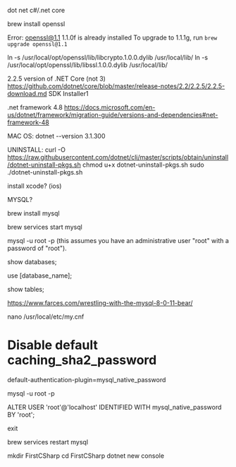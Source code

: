 dot net c#/.net core

brew install openssl

Error: openssl@1.1 1.1.0f is already installed
To upgrade to 1.1.1g, run `brew upgrade openssl@1.1`

ln -s /usr/local/opt/openssl/lib/libcrypto.1.0.0.dylib /usr/local/lib/
ln -s /usr/local/opt/openssl/lib/libssl.1.0.0.dylib /usr/local/lib/

2.2.5 version of .NET Core (not 3)
https://github.com/dotnet/core/blob/master/release-notes/2.2/2.2.5/2.2.5-download.md
SDK Installer1

.net framework 4.8
https://docs.microsoft.com/en-us/dotnet/framework/migration-guide/versions-and-dependencies#net-framework-48

MAC OS:
dotnet --version
3.1.300

UNINSTALL:
curl -O https://raw.githubusercontent.com/dotnet/cli/master/scripts/obtain/uninstall/dotnet-uninstall-pkgs.sh
chmod u+x dotnet-uninstall-pkgs.sh
sudo ./dotnet-uninstall-pkgs.sh

install xcode? (ios)

MYSQL?

brew install mysql

brew services start mysql

mysql -u root -p
(this assumes you have an administrative user "root" with a password of "root").

show databases;

use [database_name];

show tables;

https://www.farces.com/wrestling-with-the-mysql-8-0-11-bear/

nano /usr/local/etc/my.cnf

# Disable default caching_sha2_password
default-authentication-plugin=mysql_native_password

mysql -u root -p

ALTER USER 'root'@'localhost'
  IDENTIFIED WITH mysql_native_password
  BY 'root';

exit

brew services restart mysql

mkdir FirstCSharp
cd FirstCSharp
dotnet new console

